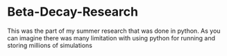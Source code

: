 # Beta-Decay-Research

This was the part of my summer research that was done in python. As you can imagine there was many limitation with using python for running and storing millions of simulations
